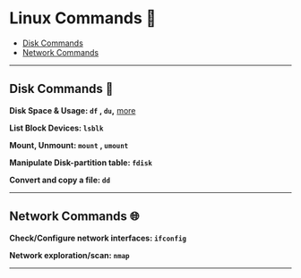 
# Linux Commands 🐧

- [Disk Commands](#disk-commands)
- [Network Commands](#network-commands)

---

## Disk Commands 💽

**Disk Space & Usage: `df` , `du`,** [more](http://blog.imm.cnr.it/content/linux-check-disk-space-command-view-system-disk-usage-df-and-du)

**List Block Devices: `lsblk`**

**Mount, Unmount: `mount` , `umount`**

**Manipulate Disk-partition table: `fdisk`**

**Convert and copy a file: `dd`**

---

## Network Commands 🌐

**Check/Configure network interfaces: `ifconfig`**

**Network exploration/scan: `nmap`**

---
